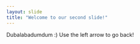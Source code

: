 ```yaml
---
layout: slide
title: "Welcome to our second slide!"
---
```

Dubalabadumdum :)
Use the left arrow to go back!

